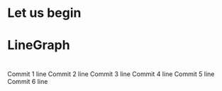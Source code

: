 # Let us begin 
# LineGraph
#
Commit 1 line
Commit 2 line
Commit 3 line
Commit 4 line
Commit 5 line
Commit 6 line
